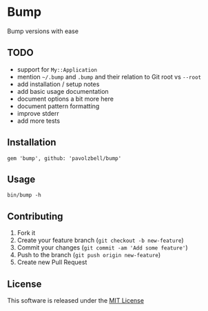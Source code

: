 # Bump

Bump versions with ease

## TODO

- support for `My::Application`
- mention `~/.bump` and `.bump` and their relation to Git root vs `--root`
- add installation / setup notes
- add basic usage documentation
- document options a bit more here
- document pattern formatting
- improve stderr
- add more tests

## Installation

```
gem 'bump', github: 'pavolzbell/bump'
```

## Usage

```
bin/bump -h
```

## Contributing

1. Fork it
2. Create your feature branch (`git checkout -b new-feature`)
3. Commit your changes (`git commit -am 'Add some feature'`)
4. Push to the branch (`git push origin new-feature`)
5. Create new Pull Request

## License

This software is released under the [MIT License](LICENSE.md)
